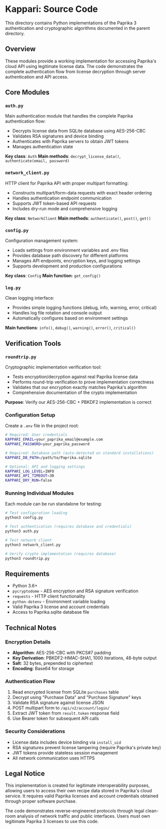# Kappari: Source Code

This directory contains Python implementations of the Paprika 3 authentication and cryptographic algorithms documented in the parent directory.

## Overview

These modules provide a working implementation for accessing Paprika's cloud API using legitimate license data. The code demonstrates the complete authentication flow from license decryption through server authentication and API access.

## Core Modules

### `auth.py`
Main authentication module that handles the complete Paprika authentication flow:
- Decrypts license data from SQLite database using AES-256-CBC
- Validates RSA signatures and device binding
- Authenticates with Paprika servers to obtain JWT tokens
- Manages authentication state

**Key class**: `Auth`
**Main methods**: `decrypt_license_data()`, `authenticate(email, password)`

### `network_client.py` 
HTTP client for Paprika API with proper multipart formatting:
- Constructs multipart/form-data requests with exact header ordering
- Handles authentication endpoint communication
- Supports JWT token-based API requests
- Includes dry-run mode and comprehensive logging

**Key class**: `NetworkClient`
**Main methods**: `authenticate()`, `post()`, `get()`

### `config.py`
Configuration management system:
- Loads settings from environment variables and .env files
- Provides database path discovery for different platforms
- Manages API endpoints, encryption keys, and logging settings
- Supports development and production configurations

**Key class**: `Config`
**Main function**: `get_config()`

### `log.py`
Clean logging interface:
- Provides simple logging functions (debug, info, warning, error, critical)
- Handles log file rotation and console output
- Automatically configures based on environment settings

**Main functions**: `info()`, `debug()`, `warning()`, `error()`, `critical()`

## Verification Tools

### `roundtrip.py`
Cryptographic implementation verification tool:
- Tests encryption/decryption against real Paprika license data
- Performs round-trip verification to prove implementation correctness
- Validates that our encryption exactly matches Paprika's algorithm
- Comprehensive documentation of the crypto implementation

**Purpose**: Verify our AES-256-CBC + PBKDF2 implementation is correct

### Configuration Setup

Create a `.env` file in the project root:

```bash
# Required: User credentials
KAPPARI_EMAIL=your_paprika_email@example.com
KAPPARI_PASSWORD=your_paprika_password

# Required: Database path (auto-detected on standard installations)
KAPPARI_DB_PATH=/path/to/Paprika.sqlite

# Optional: API and logging settings
KAPPARI_LOG_LEVEL=INFO
KAPPARI_API_TIMEOUT=30
KAPPARI_DRY_RUN=false
```

### Running Individual Modules

Each module can be run standalone for testing:

```bash
# Test configuration loading
python3 config.py

# Test authentication (requires database and credentials)
python3 auth.py

# Test network client
python3 network_client.py

# Verify crypto implementation (requires database)
python3 roundtrip.py
```

## Requirements

- Python 3.6+
- `pycryptodome` - AES encryption and RSA signature verification
- `requests` - HTTP client functionality
- `python-dotenv` - Environment variable loading
- Valid Paprika 3 license and account credentials
- Access to Paprika.sqlite database file

## Technical Notes

### Encryption Details
- **Algorithm**: AES-256-CBC with PKCS#7 padding
- **Key Derivation**: PBKDF2-HMAC-SHA1, 1000 iterations, 48-byte output
- **Salt**: 32 bytes, prepended to ciphertext
- **Encoding**: Base64 for storage

### Authentication Flow
1. Read encrypted license from SQLite `purchases` table
2. Decrypt using "Purchase Data" and "Purchase Signature" keys
3. Validate RSA signature against license JSON
4. POST multipart form to `/api/v2/account/login/`
5. Extract JWT token from `result.token` response field
6. Use Bearer token for subsequent API calls

### Security Considerations
- License data includes device binding via `install_uid`
- RSA signatures prevent license tampering (require Paprika's private key)
- JWT tokens provide stateless session management
- All network communication uses HTTPS

## Legal Notice

This implementation is created for legitimate interoperability purposes, allowing users to access their own recipe data stored in Paprika's cloud service. It requires valid Paprika licenses and account credentials obtained through proper software purchase.

The code demonstrates reverse-engineered protocols through legal clean-room analysis of network traffic and public interfaces. Users must own legitimate Paprika 3 licenses to use this code.